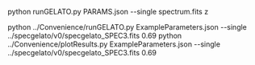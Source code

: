 python runGELATO.py PARAMS.json --single spectrum.fits z



python  ../Convenience/runGELATO.py ExampleParameters.json  --single ../specgelato/v0/specgelato_SPEC3.fits  0.69
python  ../Convenience/plotResults.py ExampleParameters.json --single ../specgelato/v0/specgelato_SPEC3.fits  0.69
